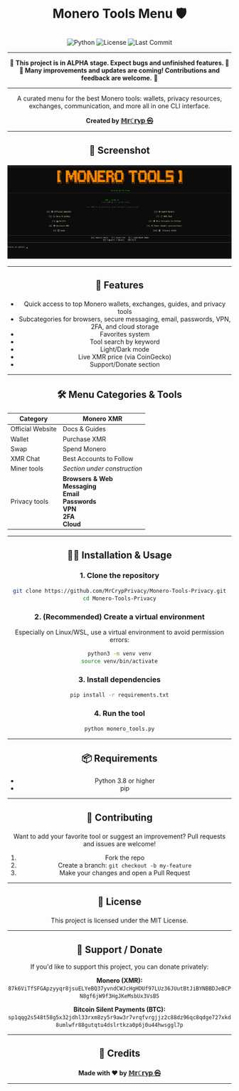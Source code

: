 # <p align="center"> Monero Tools Menu 🛡️

<div align="center">

![Python](https://img.shields.io/badge/python-3.8+-blue)
![License](https://img.shields.io/github/license/MrCrypPrivacy/Monero-Tools-Privacy)
![Last Commit](https://img.shields.io/github/last-commit/MrCrypPrivacy/Monero-Tools-Privacy)

</div>

---
<div align="center">

🚧 **This project is in ALPHA stage. Expect bugs and unfinished features. 🚧 
🚧 Many improvements and updates are coming! Contributions and feedback are welcome.** 🚧

---

A curated menu for the best Monero tools: wallets, privacy resources, exchanges, communication, and more all in one CLI interface.

<div align="center"> 

 **Created by [𝕄𝕣ℂ𝕣𝕪𝕡 ㉿](https://x.com/L0rd_t0ken)**

---

## <p align="center"> 📸 Screenshot

![Screenshot](screenshots/Screenshot.png)

---

## <p align="center"> 🚀 Features

- Quick access to top Monero wallets, exchanges, guides, and privacy tools
- Subcategories for browsers, secure messaging, email, passwords, VPN, 2FA, and cloud storage
- Favorites system
- Tool search by keyword
- Light/Dark mode
- Live XMR price (via CoinGecko)
- Support/Donate section

---

## <p align="center"> 🛠️ Menu Categories & Tools
<div align="center">

| Category                  |    Monero XMR                                                                                                    |
|---------------------------|---------------------------------------------------------------------------------------------------------------------------|
| Official Website          |        Docs & Guides                                                                                                   |
| Wallet             |            Purchase XMR                             |
| Swap                    |         Spend Monero                                                                                                     |
|XMR Chat              |        Best Accounts to Follow                                                                           |
| Miner tools               | _Section under construction_                                                                                              |
| Privacy tools             | **Browsers & Web**  <br> **Messaging** <br> **Email** <br> **Passwords** <br> **VPN** <br> **2FA**  <br> **Cloud**  |

---

## <p align="center"> 🧑‍💻 Installation & Usage

### 1. Clone the repository

```bash
git clone https://github.com/MrCrypPrivacy/Monero-Tools-Privacy.git
cd Monero-Tools-Privacy
```

### 2. (Recommended) Create a virtual environment

Especially on Linux/WSL, use a virtual environment to avoid permission errors:

```bash
python3 -m venv venv
source venv/bin/activate
```

### 3. Install dependencies

```bash
pip install -r requirements.txt
```

### 4. Run the tool

```bash
python monero_tools.py
```

---

## <p align="center"> 📦 Requirements

- Python 3.8 or higher
- pip

---

## <p align="center"> 🤝 Contributing

Want to add your favorite tool or suggest an improvement?
Pull requests and issues are welcome!

1. Fork the repo
2. Create a branch: `git checkout -b my-feature`
3. Make your changes and open a Pull Request

---

## <p align="center"> 📜 License

This project is licensed under the MIT License.

---

<div align="center">

## 💸 Support / Donate

If you'd like to support this project, you can donate privately:

**Monero (XMR):**  
<code>87k6ViTfSFGApzyyqr8jsuELYeBQ37yvndCWJcHgHDUf97LUz36JUutBtJiBYNBBDJeBCPN8gf6jW9f3HgJKeMsbUx3VsB5</code>

**Bitcoin Silent Payments (BTC):**  
<code>sp1qqg2s548t58g5x32jdhl33rxm8zy5r9aw3r7vrqfvrgjjz2c88dz96qc8qdge727xkd8umlwfr88gutqtu4dslrtkza0p6j0u44hwsggl7p</code>

</div>

---

## <p align="center"> 🙌 Credits


<div align="center"> 

 **Made with ❤️ by [𝕄𝕣ℂ𝕣𝕪𝕡 ㉿](https://x.com/L0rd_t0ken)**

---